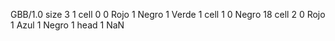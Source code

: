 <gs-board> GBB/1.0
size 3 1
cell 0 0 Rojo 1 Negro 1 Verde 1 
cell 1 0 Negro 18 
cell 2 0 Rojo 1 Azul 1 Negro 1 
head 1 NaN </gs-board>